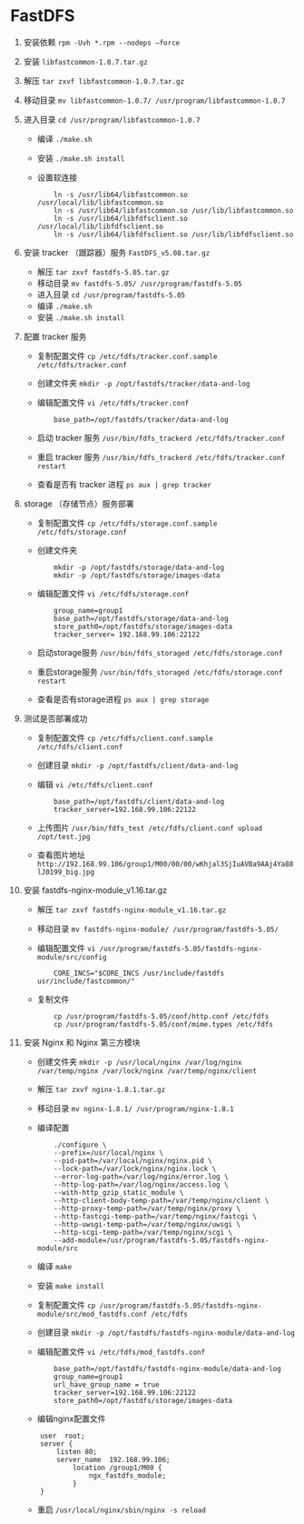 # FastDFS

1. 安装依赖 `rpm -Uvh *.rpm --nodeps –force`

2. 安装 `libfastcommon-1.0.7.tar.gz`

3. 解压 `tar zxvf libfastcommon-1.0.7.tar.gz`

4. 移动目录 `mv libfastcommon-1.0.7/ /usr/program/libfastcommon-1.0.7`

5. 进入目录 `cd /usr/program/libfastcommon-1.0.7`

    * 编译 `./make.sh`
    * 安装 `./make.sh install`
    * 设置软连接

        ```shell
            ln -s /usr/lib64/libfastcommon.so /usr/local/lib/libfastcommon.so
            ln -s /usr/lib64/libfastcommon.so /usr/lib/libfastcommon.so
            ln -s /usr/lib64/libfdfsclient.so /usr/local/lib/libfdfsclient.so
            ln -s /usr/lib64/libfdfsclient.so /usr/lib/libfdfsclient.so
        ```

6. 安装 tracker （跟踪器）服务 `FastDFS_v5.08.tar.gz`

    * 解压 `tar zxvf fastdfs-5.05.tar.gz`
    * 移动目录 `mv fastdfs-5.05/ /usr/program/fastdfs-5.05`
    * 进入目录 `cd /usr/program/fastdfs-5.05`
    * 编译 `./make.sh`
    * 安装 `./make.sh install`

7. 配置 tracker 服务

    * 复制配置文件 `cp /etc/fdfs/tracker.conf.sample /etc/fdfs/tracker.conf`
    * 创建文件夹 `mkdir -p /opt/fastdfs/tracker/data-and-log`
    * 编辑配置文件 `vi /etc/fdfs/tracker.conf`

        ```shell
            base_path=/opt/fastdfs/tracker/data-and-log
        ```

    * 启动 tracker 服务  `/usr/bin/fdfs_trackerd /etc/fdfs/tracker.conf`
    * 重启 tracker 服务  `/usr/bin/fdfs_trackerd /etc/fdfs/tracker.conf restart`
    * 查看是否有 tracker 进程 `ps aux | grep tracker`

8. storage （存储节点）服务部署

    * 复制配置文件 `cp /etc/fdfs/storage.conf.sample /etc/fdfs/storage.conf`
    * 创建文件夹

        ```shell
            mkdir -p /opt/fastdfs/storage/data-and-log
            mkdir -p /opt/fastdfs/storage/images-data
        ```

    * 编辑配置文件 `vi /etc/fdfs/storage.conf`

        ```shell
            group_name=group1
            base_path=/opt/fastdfs/storage/data-and-log
            store_path0=/opt/fastdfs/storage/images-data
            tracker_server= 192.168.99.106:22122
        ```

    * 启动storage服务 `/usr/bin/fdfs_storaged /etc/fdfs/storage.conf`
    * 重启storage服务 `/usr/bin/fdfs_storaged /etc/fdfs/storage.conf restart`
    * 查看是否有storage进程 `ps aux | grep storage`

9. 测试是否部署成功

    * 复制配置文件 `cp /etc/fdfs/client.conf.sample /etc/fdfs/client.conf`
    * 创建目录 `mkdir -p /opt/fastdfs/client/data-and-log`
    * 编辑 `vi /etc/fdfs/client.conf`

        ```shell
            base_path=/opt/fastdfs/client/data-and-log
            tracker_server=192.168.99.106:22122
        ```

    * 上传图片 `/usr/bin/fdfs_test /etc/fdfs/client.conf upload /opt/test.jpg`
    * 查看图片地址 `http://192.168.99.106/group1/M00/00/00/wKhjal3SjIuAVBa9AAj4Ya88lJ0199_big.jpg`

10. 安装 fastdfs-nginx-module_v1.16.tar.gz

    * 解压 `tar zxvf fastdfs-nginx-module_v1.16.tar.gz`
    * 移动目录 `mv fastdfs-nginx-module/ /usr/program/fastdfs-5.05/`
    * 编辑配置文件 `vi /usr/program/fastdfs-5.05/fastdfs-nginx-module/src/config`

        ```shell
            CORE_INCS="$CORE_INCS /usr/include/fastdfs usr/include/fastcommon/"
        ```

    * 复制文件

        ```shell
            cp /usr/program/fastdfs-5.05/conf/http.conf /etc/fdfs
            cp /usr/program/fastdfs-5.05/conf/mime.types /etc/fdfs
        ```

11. 安装 Nginx 和 Nginx 第三方模块

    * 创建文件夹 `mkdir -p /usr/local/nginx /var/log/nginx /var/temp/nginx /var/lock/nginx /var/temp/nginx/client`
    * 解压 `tar zxvf nginx-1.8.1.tar.gz`
    * 移动目录 `mv nginx-1.8.1/ /usr/program/nginx-1.8.1`
    * 编译配置

        ```shell
            ./configure \
            --prefix=/usr/local/nginx \
            --pid-path=/var/local/nginx/nginx.pid \
            --lock-path=/var/lock/nginx/nginx.lock \
            --error-log-path=/var/log/nginx/error.log \
            --http-log-path=/var/log/nginx/access.log \
            --with-http_gzip_static_module \
            --http-client-body-temp-path=/var/temp/nginx/client \
            --http-proxy-temp-path=/var/temp/nginx/proxy \
            --http-fastcgi-temp-path=/var/temp/nginx/fastcgi \
            --http-uwsgi-temp-path=/var/temp/nginx/uwsgi \
            --http-scgi-temp-path=/var/temp/nginx/scgi \
            --add-module=/usr/program/fastdfs-5.05/fastdfs-nginx-module/src
        ```

    * 编译 `make`
    * 安装 `make install`
    * 复制配置文件 `cp /usr/program/fastdfs-5.05/fastdfs-nginx-module/src/mod_fastdfs.conf /etc/fdfs`
    * 创建目录 `mkdir -p /opt/fastdfs/fastdfs-nginx-module/data-and-log`
    * 编辑配置文件 `vi /etc/fdfs/mod_fastdfs.conf`

        ```shell
            base_path=/opt/fastdfs/fastdfs-nginx-module/data-and-log
            group_name=group1
            url_have_group_name = true
            tracker_server=192.168.99.106:22122
            store_path0=/opt/fastdfs/storage/images-data
        ```

    * 编辑nginx配置文件

    ```shell
        user  root;
        server {
            listen 80;
            server_name  192.168.99.106;
                location /group1/M00 {
                    ngx_fastdfs_module;
                }
        }
    ```

    * 重启 `/usr/local/nginx/sbin/nginx -s reload`